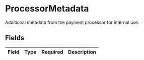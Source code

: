 # ProcessorMetadata

Additional metadata from the payment processor for internal use.


## Fields

| Field       | Type        | Required    | Description |
| ----------- | ----------- | ----------- | ----------- |